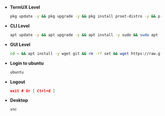 + **TermUX Level**
  ```bash
  pkg update -y && pkg upgrade -y && pkg install proot-distro -y && proot-distro install ubuntu && PWDx=$PWD && cd $HOME && rm -rf VNC && apt install -y git && git clone https://github.com/ShivaShirsath/VNC.git && cd VNC && bash install && cd $PWDx && proot-distro login ubuntu
  ```
+ **CLI Level**
  ```bash
  apt update -y && apt upgrade -y && apt install -y sudo && sudo apt update -y && sudo apt upgrade -y && sudo apt install -y dialog && adduser shiva && echo "shiva ALL=(ALL:ALL) ALL" >> /etc/sudoers && echo "proot-distro login --user shiva ubuntu" >> /data/data/com.termux/files/usr/bin/ubuntu && chmod +x /data/data/com.termux/files/usr/bin/ubuntu && login shiva
  ```
+ **GUI Level**

  ```bash
  cd ~ && apt install -y wget git && rm -rf set && wget https://raw.githubusercontent.com/ShivaShirsath/Ubuntu-On-Android/main/set && chmod +x set && bash set
  ```

<!--
  ```bash
  sudo apt install -y xfce4 xfce4-goodies git firefox fonts-indic fonts-emojione openjdk-8-jdk && PWDx=$PWD && cd $HOME && rm -rf VNC && git clone https://github.com/ShivaShirsath/VNC.git && cd VNC && bash install && cd $PWDx
  ```
-->
+ **Login to ubuntu**
  ```bash
  ubuntu
  ```
+ **Logout**
  ```json
  exit # Or [ Ctrl+d ]
  ```
+ **Desktop**
  ```bash
  vnc
  ```

